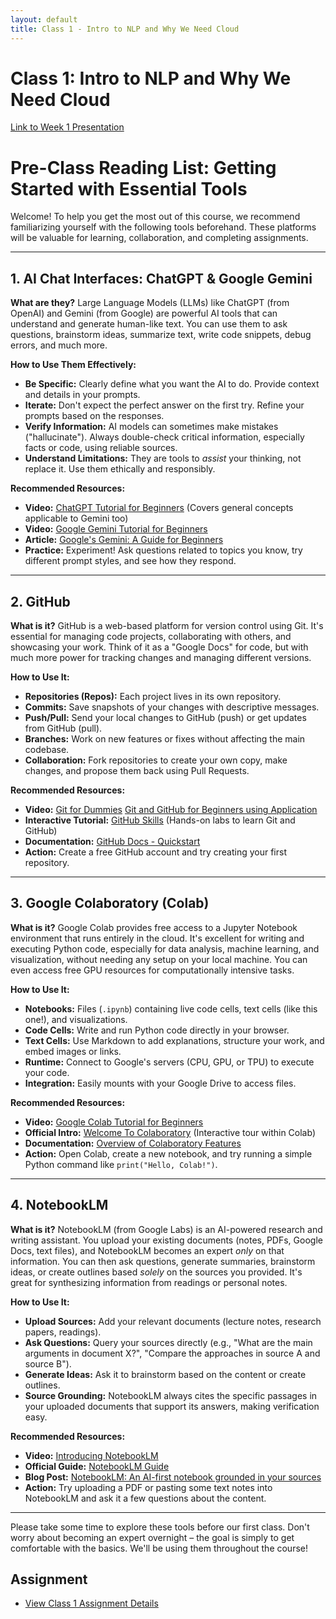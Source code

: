 ```yaml
---
layout: default
title: Class 1 - Intro to NLP and Why We Need Cloud
---
```


# Class 1: Intro to NLP and Why We Need Cloud

[Link to Week 1 Presentation](https://drive.google.com/file/d/10v31mP6EA5kx8ItQcPfiRpI8mjod0O-0/view?usp=sharing)

# Pre-Class Reading List: Getting Started with Essential Tools

Welcome! To help you get the most out of this course, we recommend familiarizing yourself with the following tools beforehand. These platforms will be valuable for learning, collaboration, and completing assignments.

---

## 1. AI Chat Interfaces: ChatGPT & Google Gemini

**What are they?**
Large Language Models (LLMs) like ChatGPT (from OpenAI) and Gemini (from Google) are powerful AI tools that can understand and generate human-like text. You can use them to ask questions, brainstorm ideas, summarize text, write code snippets, debug errors, and much more.

**How to Use Them Effectively:**
* **Be Specific:** Clearly define what you want the AI to do. Provide context and details in your prompts.
* **Iterate:** Don't expect the perfect answer on the first try. Refine your prompts based on the responses.
* **Verify Information:** AI models can sometimes make mistakes ("hallucinate"). Always double-check critical information, especially facts or code, using reliable sources.
* **Understand Limitations:** They are tools to *assist* your thinking, not replace it. Use them ethically and responsibly.

**Recommended Resources:**
* **Video:** [ChatGPT Tutorial for Beginners](https://www.youtube.com/watch?v=JTxsNm9IdYU) (Covers general concepts applicable to Gemini too)
* **Video:** [Google Gemini Tutorial for Beginners](https://www.youtube.com/watch?v=RxCZhltR9Cw)
* **Article:** [Google's Gemini: A Guide for Beginners](https://blog.google/technology/google-deepmind/gemini-model-thinking-updates-march-2025/)
* **Practice:** Experiment! Ask questions related to topics you know, try different prompt styles, and see how they respond.

---

## 2. GitHub

**What is it?**
GitHub is a web-based platform for version control using Git. It's essential for managing code projects, collaborating with others, and showcasing your work. Think of it as a "Google Docs" for code, but with much more power for tracking changes and managing different versions.

**How to Use It:**
* **Repositories (Repos):** Each project lives in its own repository.
* **Commits:** Save snapshots of your changes with descriptive messages.
* **Push/Pull:** Send your local changes to GitHub (push) or get updates from GitHub (pull).
* **Branches:** Work on new features or fixes without affecting the main codebase.
* **Collaboration:** Fork repositories to create your own copy, make changes, and propose them back using Pull Requests.

**Recommended Resources:**
* **Video:** [Git for Dummies](https://www.youtube.com/watch?v=mJ-qvsxPHpY)
[Git and GitHub for Beginners using Application](https://www.youtube.com/watch?v=MaqVvXv6zrU)
* **Interactive Tutorial:** [GitHub Skills](https://skills.github.com/) (Hands-on labs to learn Git and GitHub)
* **Documentation:** [GitHub Docs - Quickstart](https://docs.github.com/en/get-started/quickstart)
* **Action:** Create a free GitHub account and try creating your first repository.

---

## 3. Google Colaboratory (Colab)

**What is it?**
Google Colab provides free access to a Jupyter Notebook environment that runs entirely in the cloud. It's excellent for writing and executing Python code, especially for data analysis, machine learning, and visualization, without needing any setup on your local machine. You can even access free GPU resources for computationally intensive tasks.

**How to Use It:**
* **Notebooks:** Files (`.ipynb`) containing live code cells, text cells (like this one!), and visualizations.
* **Code Cells:** Write and run Python code directly in your browser.
* **Text Cells:** Use Markdown to add explanations, structure your work, and embed images or links.
* **Runtime:** Connect to Google's servers (CPU, GPU, or TPU) to execute your code.
* **Integration:** Easily mounts with your Google Drive to access files.

**Recommended Resources:**
* **Video:** [Google Colab Tutorial for Beginners](https://www.youtube.com/watch?v=RLYoEyIHL6A)
* **Official Intro:** [Welcome To Colaboratory](https://colab.research.google.com/) (Interactive tour within Colab)
* **Documentation:** [Overview of Colaboratory Features](https://colab.research.google.com/notebooks/basic_features_overview.ipynb)
* **Action:** Open Colab, create a new notebook, and try running a simple Python command like `print("Hello, Colab!")`.

---

## 4. NotebookLM

**What is it?**
NotebookLM (from Google Labs) is an AI-powered research and writing assistant. You upload your existing documents (notes, PDFs, Google Docs, text files), and NotebookLM becomes an expert *only* on that information. You can then ask questions, generate summaries, brainstorm ideas, or create outlines based *solely* on the sources you provided. It's great for synthesizing information from readings or personal notes.

**How to Use It:**
* **Upload Sources:** Add your relevant documents (lecture notes, research papers, readings).
* **Ask Questions:** Query your sources directly (e.g., "What are the main arguments in document X?", "Compare the approaches in source A and source B").
* **Generate Ideas:** Ask it to brainstorm based on the content or create outlines.
* **Source Grounding:** NotebookLM always cites the specific passages in your uploaded documents that support its answers, making verification easy.

**Recommended Resources:**
* **Video:** [Introducing NotebookLM](https://www.youtube.com/watch?v=EOmgC3-hznM)
* **Official Guide:** [NotebookLM Guide](https://notebooklm.google.com/guide)
* **Blog Post:** [NotebookLM: An AI-first notebook grounded in your sources](https://blog.google/technology/ai/notebooklm-google-ai/)
* **Action:** Try uploading a PDF or pasting some text notes into NotebookLM and ask it a few questions about the content.

---

Please take some time to explore these tools before our first class. Don't worry about becoming an expert overnight – the goal is simply to get comfortable with the basics. We'll be using them throughout the course!

## Assignment

*   [View Class 1 Assignment Details](./class1-assignment.md)